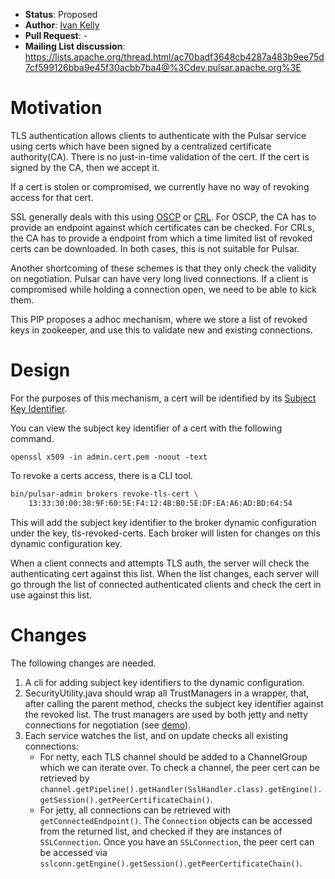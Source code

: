 - **Status**: Proposed
- **Author**: [Ivan Kelly](https://github.com/ivankelly)
- **Pull Request**: -
- **Mailing List discussion**: https://lists.apache.org/thread.html/ac70badf3648cb4287a483b9ee75d7cf599126bba9e45f30acbb7ba4@%3Cdev.pulsar.apache.org%3E

# Motivation

TLS authentication allows clients to authenticate with the Pulsar service using certs which have been signed by a centralized certificate authority(CA). There is no just-in-time validation of the cert. If the cert is signed by the CA, then we accept it.

If a cert is stolen or compromised, we currently have no way of revoking access for that cert.

SSL generally deals with this using [OSCP](https://en.wikipedia.org/wiki/Online_Certificate_Status_Protocol) or [CRL](https://en.wikipedia.org/wiki/Certificate_revocation_list). For OSCP, the CA has to provide an endpoint against which certificates can be checked. For CRLs, the CA has to provide a endpoint from which a time limited list of revoked certs can be downloaded. In both cases, this is not suitable for Pulsar.

Another shortcoming of these schemes is that they only check the validity on negotiation. Pulsar can have very long lived connections. If a client is compromised while holding a connection open, we need to be able to kick them.

This PIP proposes a adhoc mechanism, where we store a list of revoked keys in zookeeper, and use this to validate new and existing connections.

# Design

For the purposes of this mechanism, a cert will be identified by its [Subject Key Identifier](https://tools.ietf.org/html/rfc5280#section-4.2.1.2).

You can view the subject key identifier of a cert with the following command.
```
openssl x509 -in admin.cert.pem -noout -text
```

To revoke a certs access, there is a CLI tool.
```bash
bin/pulsar-admin brokers revoke-tls-cert \
    13:33:30:00:38:9F:60:5E:F4:12:4B:B0:5E:DF:EA:A6:AD:BD:64:54
```

This will add the subject key identifier to the broker dynamic configuration under the key, tls-revoked-certs. Each broker will listen for changes on this dynamic configuration key.

When a client connects and attempts TLS auth, the server will check the authenticating cert against this list. When the list changes, each server will go through the list of connected authenticated clients and check the cert in use against this list.

# Changes

The following changes are needed.

1. A cli for adding subject key identifiers to the dynamic configuration.
2. SecurityUtility.java should wrap all TrustManagers in a wrapper, that, after calling the parent method, checks the subject key identifier against the revoked list. The trust managers are used by both jetty and netty connections for negotiation (see [demo](https://github.com/ivankelly/incubator-pulsar/commit/216c0c9ea22fb8431c2c5f1c9f597183ee400981)).
3. Each service watches the list, and on update checks all existing connections:
    - For netty, each TLS channel should be added to a ChannelGroup which we can iterate over. To check a channel, the peer cert can be retrieved by ```channel.getPipeline().getHandler(SslHandler.class).getEngine().getSession().getPeerCertificateChain()```.
    - For jetty, all connections can be retrieved with ```getConnectedEndpoint()```. The ```Connection``` objects can be accessed from the returned list, and checked if they are instances of ```SSLConnection```. Once you have an ```SSLConnection```, the peer cert can be accessed via ```sslconn.getEngine().getSession().getPeerCertificateChain()```.
